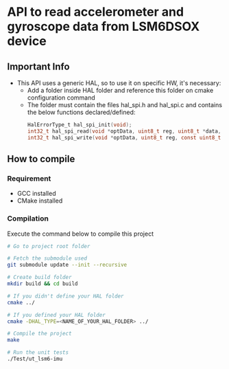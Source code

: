 # API to read accelerometer and gyroscope data from LSM6DSOX device

## Important Info
- This API uses a generic HAL, so to use it on specific HW, it's necessary:
  - Add a folder inside HAL folder and reference this folder on cmake configuration command
  - The folder must contain the files hal_spi.h and hal_spi.c and contains the below functions declared/defined:
    ```C
    HalErrorType_t hal_spi_init(void);
    int32_t hal_spi_read(void *optData, uint8_t reg, uint8_t *data, uint16_t len);
    int32_t hal_spi_write(void *optData, uint8_t reg, const uint8_t *data, uint16_t len);
    ```

## How to compile

### Requirement
- GCC installed
- CMake installed

### Compilation
Execute the command below to compile this project
```sh
# Go to project root folder

# Fetch the submodule used
git submodule update --init --recursive

# Create build folder
mkdir build && cd build

# If you didn't define your HAL folder
cmake ../

# If you defined your HAL folder
cmake -DHAL_TYPE=<NAME_OF_YOUR_HAL_FOLDER> ../

# Compile the project
make

# Run the unit tests
./Test/ut_lsm6-imu

```